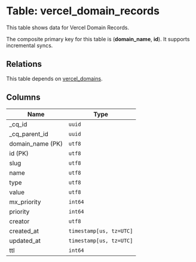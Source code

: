 # Table: vercel_domain_records

This table shows data for Vercel Domain Records.

The composite primary key for this table is (**domain_name**, **id**).
It supports incremental syncs.
## Relations

This table depends on [vercel_domains](vercel_domains).

## Columns

| Name          | Type          |
| ------------- | ------------- |
|_cq_id|`uuid`|
|_cq_parent_id|`uuid`|
|domain_name (PK)|`utf8`|
|id (PK)|`utf8`|
|slug|`utf8`|
|name|`utf8`|
|type|`utf8`|
|value|`utf8`|
|mx_priority|`int64`|
|priority|`int64`|
|creator|`utf8`|
|created_at|`timestamp[us, tz=UTC]`|
|updated_at|`timestamp[us, tz=UTC]`|
|ttl|`int64`|